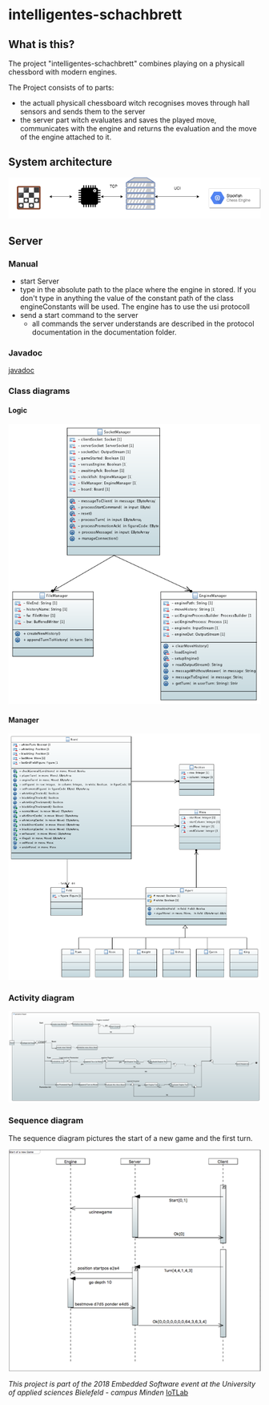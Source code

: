 # intelligentes-schachbrett

## What is this?

The project "intelligentes-schachbrett" combines playing on a physicall chessbord with modern engines.

The Project consists of to parts:

- the actuall physicall chessboard witch recognises moves through hall sensors and sends them to the server
- the server part witch evaluates and saves the played move, communicates with the engine and returns the evaluation and the move of the engine attached to it.

## System architecture

![SystemArchitecture](Documentation/SystemArchitecture.png)

## Server

### Manual

- start Server
- type in the absolute path to the place where the engine in stored. If you don't type in anything the value of the constant path of the class engineConstants will be used. The engine has to use the usi protocoll
- send a start command to the server
  - all commands the server understands are described in the protocol documentation in the documentation folder.

### Javadoc

[javadoc](https://iot-lab-minden.github.io/intelligentes-schachbrett/ChessServer/doc/index.html)

### Class diagrams

#### Logic

![ManagerClassDiagram](Documentation/ServerDiagrams/ManagerClassDiagram.PNG)

#### Manager

![LogicClassDiagram](Documentation/ServerDiagrams/LogicClassDiagram.PNG)

### Activity diagram

![ActivityDiagram](Documentation/ServerDiagrams/ActivityDiagram.PNG)



### Sequence diagram

The sequence diagram pictures the start of a new game and the first turn.

![SequenceDiagram](Documentation/ServerDiagrams/SequenceDiagram.PNG)



*This project is part of the 2018 Embedded Software event at the University of applied sciences Bielefeld - campus Minden* 
[IoTLab](https://www.iot-minden.de/)



